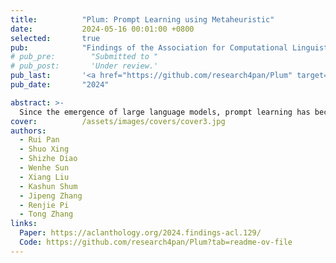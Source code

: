 ```yaml
---
title:          "Plum: Prompt Learning using Metaheuristic"
date:           2024-05-16 00:01:00 +0800
selected:       true
pub:            "Findings of the Association for Computational Linguistics (ACL Findings)"
# pub_pre:        "Submitted to "
# pub_post:       'Under review.'
pub_last:       '<a href="https://github.com/research4pan/Plum" target="_blank"><img src="https://img.shields.io/github/stars/research4pan/Plum"></a>'
pub_date:       "2024"

abstract: >-
  Since the emergence of large language models, prompt learning has become a popular method for optimizing and customizing these models. Special prompts, such as Chain-of-Thought, have even revealed previously unknown reasoning capabilities within these models. However, the progress of discovering effective prompts has been slow, driving a desire for general prompt optimization methods. Unfortunately, few existing prompt learning methods satisfy the criteria of being truly “general”, i.e., automatic, discrete, black-box, gradient-free, and interpretable all at once. In this paper, we introduce metaheuristics, a branch of discrete non-convex optimization methods with over 100 options, as a promising approach to prompt learning. Within our paradigm, we test six typical methods: hill climbing, simulated annealing, genetic algorithms with/without crossover, tabu search, and harmony search, demonstrating their effectiveness in white-box and black-box prompt learning. Furthermore, we show that these methods can be used to discover more human-understandable prompts that were previously unknown in both reasoning and image generation tasks, opening the door to a cornucopia of possibilities in prompt optimization.
cover:          /assets/images/covers/cover3.jpg
authors:
  - Rui Pan
  - Shuo Xing
  - Shizhe Diao
  - Wenhe Sun
  - Xiang Liu
  - Kashun Shum
  - Jipeng Zhang
  - Renjie Pi
  - Tong Zhang
links:
  Paper: https://aclanthology.org/2024.findings-acl.129/
  Code: https://github.com/research4pan/Plum?tab=readme-ov-file
---
```

